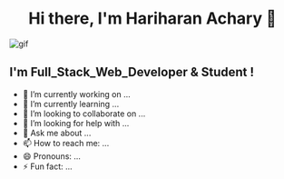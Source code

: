 <h1 align="center">Hi there, I'm Hariharan Achary 👋</h1

![gif](https://raw.githubusercontent.com/itsharry46/itsharry46/master/code.gif)


## I'm Full_Stack_Web_Developer & Student !

- 🔭 I’m currently working on ...
- 🌱 I’m currently learning ...
- 👯 I’m looking to collaborate on ...
- 🤔 I’m looking for help with ...
- 💬 Ask me about ...
- 📫 How to reach me: ...
- 😄 Pronouns: ...
- ⚡ Fun fact: ...


